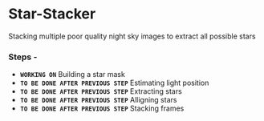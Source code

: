 # Star-Stacker
Stacking multiple poor quality night sky images to extract all possible stars

### Steps - 
* **```WORKING ON```** Building a star mask
* **```TO BE DONE AFTER PREVIOUS STEP```** Estimating light position
* **```TO BE DONE AFTER PREVIOUS STEP```** Extracting stars
* **```TO BE DONE AFTER PREVIOUS STEP```** Alligning stars
* **```TO BE DONE AFTER PREVIOUS STEP```** Stacking frames


